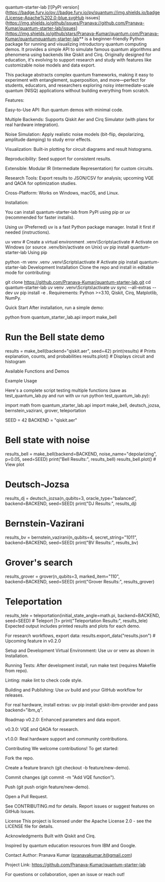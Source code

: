 quantum-starter-lab
[![PyPI version](https://badge.fury.io/py://badge.fury.io/py/quantum://img.shields.io/badge/License-Apache%202.0-blue.svgHub issues](https://img.shields.io/github/issues/Pranava://github.com/Pranava-Kumar/quantum-starter-lab/issues](https://img.shields.io/github/stars/Pranava-Kumar/quantum.com/Pranava-Kumar/quantumquantum-starter-lab** is a beginner-friendly Python package for running and visualizing introductory quantum computing demos. It provides a simple API to simulate famous quantum algorithms and phenomena using backends like Qiskit and Cirq. Originally designed for education, it's evolving to support research and study with features like customizable noise models and data export.

This package abstracts complex quantum frameworks, making it easy to experiment with entanglement, superposition, and more—perfect for students, educators, and researchers exploring noisy intermediate-scale quantum (NISQ) applications without building everything from scratch.

Features:

Easy-to-Use API: Run quantum demos with minimal code.

Multiple Backends: Supports Qiskit Aer and Cirq Simulator (with plans for real hardware integration).

Noise Simulation: Apply realistic noise models (bit-flip, depolarizing, amplitude damping) to study error effects.

Visualization: Built-in plotting for circuit diagrams and result histograms.

Reproducibility: Seed support for consistent results.

Extensible: Modular IR (Intermediate Representation) for custom circuits.

Research Tools: Export results to JSON/CSV for analysis; upcoming VQE and QAOA for optimization studies.

Cross-Platform: Works on Windows, macOS, and Linux.

Installation:

You can install quantum-starter-lab from PyPI using pip or uv (recommended for faster installs).

Using uv (Preferred)
uv is a fast Python package manager. Install it first if needed (instructions).

uv venv  # Create a virtual environment
.venv\Scripts\activate  # Activate on Windows (or source .venv/bin/activate on Unix)
uv pip install quantum-starter-lab
Using pip

python -m venv .venv
.venv\Scripts\activate  # Activate
pip install quantum-starter-lab
Development Installation
Clone the repo and install in editable mode for contributing:

git clone https://github.com/Pranava-Kumar/quantum-starter-lab.git
cd quantum-starter-lab
uv venv
.venv\Scripts\activate
uv sync --all-extras --dev
uv pip install -e .
Requirements: Python >=3.10, Qiskit, Cirq, Matplotlib, NumPy.

Quick Start
After installation, run a simple demo:

python
from quantum_starter_lab.api import make_bell

# Run the Bell state demo
results = make_bell(backend="qiskit.aer", seed=42)
print(results)  # Prints explanation, counts, and probabilities
results.plot()  # Displays circuit and histogram

Available Functions and Demos

Example Usage

Here's a complete script testing multiple functions (save as test_quantum_lab.py and run with uv run python test_quantum_lab.py):

import math
from quantum_starter_lab.api import make_bell, deutsch_jozsa, bernstein_vazirani, grover, teleportation

SEED = 42
BACKEND = "qiskit.aer"

# Bell state with noise
results_bell = make_bell(backend=BACKEND, noise_name="depolarizing", p=0.05, seed=SEED)
print("Bell Results:", results_bell)
results_bell.plot()  # View plot

# Deutsch-Jozsa
results_dj = deutsch_jozsa(n_qubits=3, oracle_type="balanced", backend=BACKEND, seed=SEED)
print("DJ Results:", results_dj)

# Bernstein-Vazirani
results_bv = bernstein_vazirani(n_qubits=4, secret_string="1011", backend=BACKEND, seed=SEED)
print("BV Results:", results_bv)

# Grover's search
results_grover = grover(n_qubits=3, marked_item="110", backend=BACKEND, seed=SEED)
print("Grover Results:", results_grover)

# Teleportation
results_tele = teleportation(initial_state_angle=math.pi, backend=BACKEND, seed=SEED)  # Teleport |1>
print("Teleportation Results:", results_tele)
Expected output includes printed results and plots for each demo.

For research workflows, export data:
results.export_data("results.json")  # Upcoming feature in v0.2.0

Setup and Development
Virtual Environment: Use uv or venv as shown in Installation.

Running Tests: After development install, run make test (requires Makefile from repo).

Linting: make lint to check code style.

Building and Publishing: Use uv build and your GitHub workflow for releases.

For real hardware, install extras: uv pip install qiskit-ibm-provider and pass backend="ibm_q".

Roadmap
v0.2.0: Enhanced parameters and data export.

v0.3.0: VQE and QAOA for research.

v1.0.0: Real hardware support and community contributions.

Contributing
We welcome contributions! To get started:

Fork the repo.

Create a feature branch (git checkout -b feature/new-demo).

Commit changes (git commit -m "Add VQE function").

Push (git push origin feature/new-demo).

Open a Pull Request.

See CONTRIBUTING.md for details. Report issues or suggest features on GitHub Issues.

License
This project is licensed under the Apache License 2.0 - see the LICENSE file for details.

Acknowledgments
Built with Qiskit and Cirq.

Inspired by quantum education resources from IBM and Google.

Contact
Author: Pranava Kumar (pranavakumar.it@gmail.com)

Project Link: https://github.com/Pranava-Kumar/quantum-starter-lab

For questions or collaboration, open an issue or reach out!